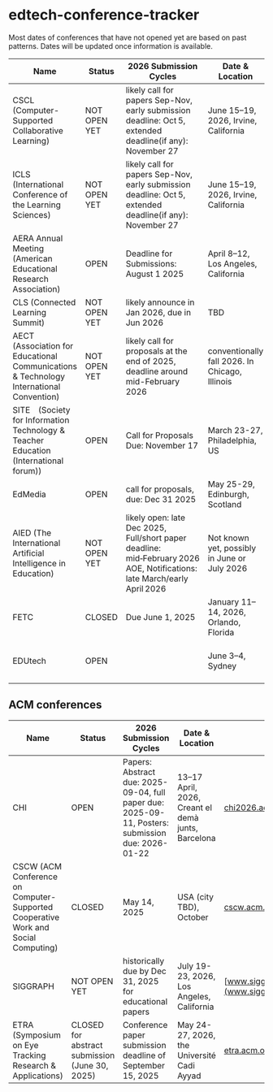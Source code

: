 # edtech-conference-tracker
Most dates of conferences that have not opened yet are based on past patterns. Dates will be updated once information is available.

| Name | Status | 2026 Submission Cycles | Date & Location | Link |
| ---- | --- | -------------------- | --------------- | ---- |
| CSCL (Computer-Supported Collaborative Learning) | NOT OPEN YET | likely call for papers Sep-Nov, early submission deadline: Oct 5, extended deadline(if any): November 27 | June 15–19, 2026, Irvine, California | [2026.isls.org](https://2026.isls.org) \| [Last year timeline reference](https://2025.isls.org/submitting-to-cscl-conference/) |
| ICLS (International Conference of the Learning Sciences) |  NOT OPEN YET | likely call for papers Sep-Nov, early submission deadline: Oct 5, extended deadline(if any): November 27 | June 15–19, 2026, Irvine, California | [2026.isls.org](https://2026.isls.org) \| [Last year timeline reference](https://2025.isls.org/submitting-to-cscl-conference/) |
|AERA Annual Meeting (American Educational Research Association) | OPEN | Deadline for Submissions: August 1 2025 | April 8–12, Los Angeles, California | [Call for papers](https://www.aera.net/Events-Meetings/Annual-Meeting/2026-Annual-Meeting-Call-for-Paper-and-Session-Submissions/mid/55159/dnnprintmode/true?ContainerSrc=%5BG%5DContainers%2F_default%2FNo+Container&SkinSrc=%5BG%5DSkins%2F_default%2FNo+Skin&utm_source=chatgpt.com) |
| CLS (Connected Learning Summit) | NOT OPEN YET | likely announce in Jan 2026, due in Jun 2026 | TBD |  [2025 reference](https://connectedlearningsummit.org/call-for-proposals/)|
| AECT (Association for Educational Communications & Technology International Convention) | NOT OPEN YET | likely call for proposals at the end of 2025, deadline around mid-February 2026 | conventionally fall 2026. In Chicago, Illinois | [www.aect.org](www.aect.org)
|SITE　(Society for Information Technology & Teacher Education (International forum)) | OPEN | Call for Proposals Due: November 17 | March 23-27, Philadelphia, US | [site.aace.org/conf/](https://site.aace.org/conf/) [Timeline](https://site.aace.org/about/site-2026-philadelphia-march-23-27/rates-deadlines-visas/#deadlines)|
| EdMedia | OPEN | call for proposals, due: Dec 31 2025 | May 25-29, Edinburgh, Scotland | [aace.org/conf/edmedia/call/](https://aace.org/conf/edmedia/call/) |
| AIED (The International Artificial Intelligence in Education) | NOT OPEN YET | likely open: late Dec 2025, Full/short paper deadline: mid‑February 2026 AOE, Notifications: late March/early April 2026 | Not known yet, possibly in June or July 2026 | [iaied.org/news](https://iaied.org/news) |
| FETC | CLOSED | Due June 1, 2025 | January 11–14, 2026, Orlando, Florida | [fetc.org](https://www.fetc.org/#:~:text=Embark%20on%20the%20Ultimate,Now%20Through%20September%2019%2C%202025) |
| EDUtech | OPEN |  | June 3–4, Sydney | [www.terrapinn.com/exhibition/edutech-australia/index.stm](https://www.terrapinn.com/exhibition/edutech-australia/index.stm) |


## ACM conferences
| Name | Status | 2026 Submission Cycles | Date & Location | Link |
| --- | --- | --- | --- | --- |
| CHI | OPEN | Papers: Abstract due: 2025-09-04, full paper due: 2025-09-11, Posters: submission due: 2026-01-22 | 13–17 April, 2026, Creant el demà junts, Barcelona | [chi2026.acm.org/](https://chi2026.acm.org/) |
| CSCW (ACM Conference on Computer-Supported Cooperative Work and Social Computing) | CLOSED | May 14, 2025 | USA (city TBD), October | [cscw.acm.org/2026/papers.html](https://cscw.acm.org/2026/papers.html) |
| SIGGRAPH | NOT OPEN YET | historically due by Dec 31, 2025 for educational papers | July 19-23, 2026, Los Angeles, California | [www.siggraph.org](www.siggraph.org) |
| ETRA (Symposium on Eye Tracking Research & Applications) | CLOSED for abstract submission (June 30, 2025) |  Conference paper submission deadline of September 15, 2025 | May 24-27, 2026, the Université Cadi Ayyad | [etra.acm.org/2026/](https://etra.acm.org/2026/) |
